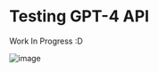 # Testing GPT-4 API

Work In Progress :D

![image](https://github.com/JayRichh/chat/assets/18374849/1819dd98-c188-4708-9764-dc234c745dd1)
